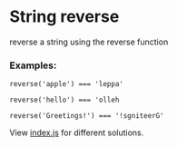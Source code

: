 # String reverse

reverse a string using the reverse function

### Examples:
```
reverse('apple') === 'leppa'

reverse('hello') === 'olleh

reverse('Greetings!') === '!sgniteerG'
```

View [index.js](index.js) for different solutions.